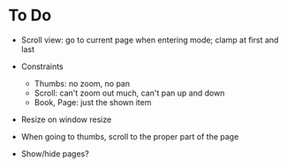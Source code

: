 # To Do

* Scroll view: go to current page when entering mode; clamp at first and last

* Constraints
  * Thumbs: no zoom, no pan
  * Scroll: can't zoom out much, can't pan up and down
  * Book, Page: just the shown item
* Resize on window resize
* When going to thumbs, scroll to the proper part of the page
* Show/hide pages?
